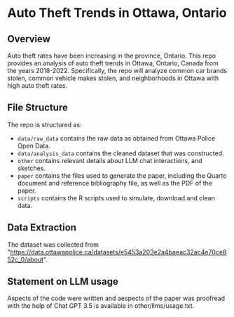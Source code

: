 # Auto Theft Trends in Ottawa, Ontario 

## Overview

Auto theft rates have been increasing in the province, Ontario. This repo provides an analysis of auto theft trends in Ottawa, Ontario, Canada from the years 2018-2022. Specifically, the repo will analyze common car brands stolen, common vehicle makes stolen, and neighborhoods in Ottawa with high auto theft rates. 


## File Structure

The repo is structured as:

-   `data/raw_data` contains the raw data as obtained from Ottawa Police Open Data.
-   `data/analysis_data` contains the cleaned dataset that was constructed.
-   `other` contains relevant details about LLM chat interactions, and sketches.
-   `paper` contains the files used to generate the paper, including the Quarto document and reference bibliography file, as well as the PDF of the paper. 
-   `scripts` contains the R scripts used to simulate, download and clean data.

## Data Extraction 

The dataset was collected from "https://data.ottawapolice.ca/datasets/e5453a203e2a4baeac32ac4e70ce852c_0/about". 

## Statement on LLM usage

Aspects of the code were written and aespects of the paper was proofread with the help of Chat GPT 3.5 is available in other/llms/usage.txt.
